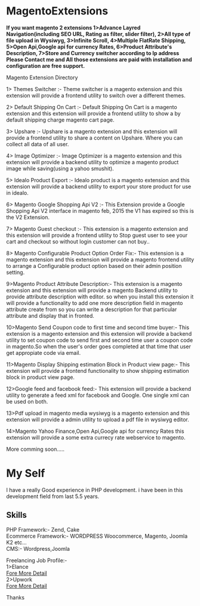 MagentoExtensions
=================

<b>If you want magento 2 extensions 
1>Advance Layred Navigation(including SEO URL, Rating as filter, slider filter), 
2>All type of file upload in Wysiwyg, 
3>Infinite Scroll, 
4>Multiple FlatRate Shipping, 
5>Open Api,Google api for currency Rates, 
6>Product Attribute's Description, 
7>Store and Currency switcher according to Ip address 
Please Contact me and All those extensions are paid with installation and configuration are free support.</b>


Magento Extension Directory

1> Themes Switcher :- Theme switcher is a magento extension and this extension will provide a frontend utility to switch over a different themes.

2> Default Shipping On Cart :- Default Shipping On Cart is a magento extension and this extension will provide a frontend utility to show a by default shipping charge magento cart page.

3> Upshare :- Upshare is a magento extension and this extension will provide a frontend utility to share a content on Upshare. Where you can collect all data of all user.

4> Image Optimizer :- Image Optimizer is a magento extension and this extension will provide a backend utility to optimize a magento product image while saving(using a yahoo smushit).

5> Idealo Product Export :- Idealo product is a magento extension and this extension will provide a backend utility to export your store product for use in idealo.

6> Magento Google Shopping Api V2 :- This Extension provide a Google Shopping Api V2 interface in magento feb, 2015 the V1 has expired so this is the V2 Extension.

7> Magento Guest checkout :- This extension is a magento extension and this extension will provide a frontend utility to Stop guest user to see your cart and checkout so without login customer can not buy..

8> Magento Configurable Product Option Order Fix:- This extension is a magento extension and this extension will provide a magento frontend utility to arrange a Configurable product option based on their admin position setting.

9>Magento Product Attribute Description:- This extension is a magento extension and this extension will provide a magento Backend utility to provide attribute description with editor.
so when you install this extension it will provide a functionality to add one more description field in magento attribute create from so you can write a description for that particular attribute and display that in fronted.

10>Magento Send Coupon code to first time and second time buyer:- This extension is a magento extension and this extension will provide a backend utility to set coupon code to send first and second time user a coupon code in magento.So when the user's order goes completed at that time that user get appropiate code via email.

11>Magento Display Shipping estimation Block in Product view page:- This extension will provide a frontend functionality to show shipping estimation block in product view page.

12>Google feed and facebook feed:- This extension will provide a backend utility to generate a feed xml for facebook and Google. One single xml can be used on both.

13>Pdf upload in magento media wysiwyg is a magento extension and this extension will provide a admin utility to upload a pdf file in wysiwyg editor.

14>Magento Yahoo Finance,Open Api,Google api for currency Rates this extension will provide a some extra currecy rate webservice to magento.

More comming soon.....


My Self
=================

I have a really Good experience in PHP development. i have been in this development field from last 5.5 years.

Skills
----------
PHP Framework:- Zend, Cake
<br/>
Ecommerce Framework:- WORDPRESS Woocommerce, Magento, Joomla K2 etc...
<br/>
CMS:- Wordpress,Joomla
<br/>

Freelancing Job Profile:-
<br/>
1>Elance
<br/>
<a href="http://mehulchaudhari.elance.com" target="_blank">Fore More Detail</a>
<br/>
2>Upwork
<br/>
<a href="https://www.upwork.com/o/profiles/users/_~0131aa29ad23bc45f1/" target="_blank">Fore More Detail</a>
<br/>

Thanks 
